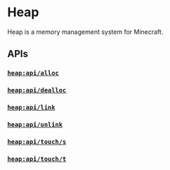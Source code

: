 # Heap

Heap is a memory management system for Minecraft.

## APIs

### [`heap:api/alloc`](https://github.com/intsuc/Heap/blob/main/Heap/data/heap/functions/api/alloc.mcfunction)

### [`heap:api/dealloc`](https://github.com/intsuc/Heap/blob/main/Heap/data/heap/functions/api/dealloc.mcfunction)

### [`heap:api/link`](https://github.com/intsuc/Heap/blob/main/Heap/data/heap/functions/api/link.mcfunction)

### [`heap:api/unlink`](https://github.com/intsuc/Heap/blob/main/Heap/data/heap/functions/api/unlink.mcfunction)

### [`heap:api/touch/s`](https://github.com/intsuc/Heap/blob/main/Heap/data/heap/functions/api/touch/s.mcfunction)

### [`heap:api/touch/t`](https://github.com/intsuc/Heap/blob/main/Heap/data/heap/functions/api/touch/t.mcfunction)
